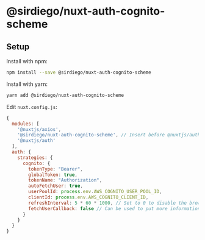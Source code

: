 # @sirdiego/nuxt-auth-cognito-scheme

## Setup

Install with npm:

```bash
npm install --save @sirdiego/nuxt-auth-cognito-scheme
```

Install with yarn:

```bash
yarn add @sirdiego/nuxt-auth-cognito-scheme
```

Edit `nuxt.config.js`:

```js
{
  modules: [
    '@nuxtjs/axios',
    '@sirdiego/nuxt-auth-cognito-scheme', // Insert before @nuxtjs/auth
    '@nuxtjs/auth'
  ],
  auth: {
    strategies: {
      cognito: {
        tokenType: "Bearer",
        globalToken: true,
        tokenName: "Authorization",
        autoFetchUser: true,
        userPoolId: process.env.AWS_COGNITO_USER_POOL_ID,
        clientId: process.env.AWS_COGNITO_CLIENT_ID,
        refreshInterval: 5 * 60 * 1000, // Set to 0 to disable the browser interval
        fetchUserCallback: false // Can be used to put more information into the user object
      }
    }
  }
}
```

